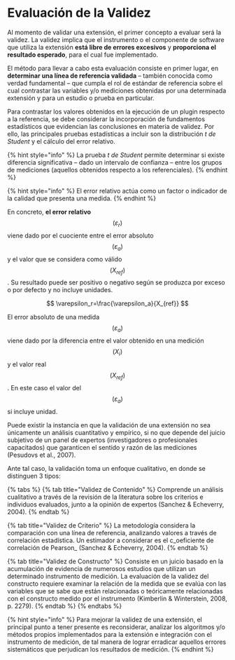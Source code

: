 # Evaluación de la Validez

Al momento de validar una extensión, el primer concepto a evaluar será la validez. La validez implica que el instrumento o el componente de software que utiliza la extensión **está libre de errores excesivos** y **proporciona el resultado esperado**, para el cual fue implementado.

El método para llevar a cabo esta evaluación consiste en primer lugar, en **determinar una línea de referencia validada** – también conocida como verdad fundamental – que cumpla el rol de estándar de referencia sobre el cual contrastar las variables y/o mediciones obtenidas por una determinada extensión y para un estudio o prueba en particular.

Para contrastar los valores obtenidos en la ejecución de un plugin respecto a la referencia, se debe considerar la incorporación de fundamentos estadísticos que evidencian las conclusiones en materia de validez. Por ello, las principales pruebas estadísticas a incluir son la distribución _t de Student_ y el cálculo del error relativo.

{% hint style="info" %}
La prueba _t de Student_ permite determinar si existe diferencia significativa – dado un intervalo de confianza – entre los grupos de mediciones (aquellos obtenidos respecto a los referenciales).
{% endhint %}

{% hint style="info" %}
El error relativo actúa como un factor o indicador de la calidad que presenta una medida.
{% endhint %}

En concreto, **el error relativo** $$(\varepsilon_r)$$ viene dado por el cuociente entre el error absoluto $$(\varepsilon_a)$$ y el valor que se considera como válido $$(X_{ref})$$. Su resultado puede ser positivo o negativo según se produzca por exceso o por defecto y no incluye unidades.

$$
\varepsilon_r=\frac{\varepsilon_a}{X_{ref}}
$$

El error absoluto de una medida $$(\varepsilon_a)$$ viene dado por la diferencia entre el valor obtenido en una medición $$(X_i)$$ y el valor real $$(X_{ref})$$. En este caso el valor del $$(\varepsilon_a)$$ si incluye unidad.



Puede existir la instancia en que la validación de una extensión no sea únicamente un análisis cuantitativo y empírico, si no que depende del juicio subjetivo de un panel de expertos (investigadores o profesionales capacitados) que garanticen el sentido y razón de las mediciones (Pesudovs et al., 2007).&#x20;

Ante tal caso, la validación toma un enfoque cualitativo, en donde se distinguen 3 tipos:

{% tabs %}
{% tab title="Validez de Contenido" %}
Comprende un análisis cualitativo a través de la revisión de la literatura sobre los criterios e individuos evaluados, junto a la opinión de expertos (Sanchez & Echeverry, 2004).
{% endtab %}

{% tab title="Validez de Criterio" %}
La metodología considera la comparación con una línea de referencia, analizando valores a través de correlación estadística. Un estimador a considerar es el c_oeficiente de correlación de Pearson_ (Sanchez & Echeverry, 2004).
{% endtab %}

{% tab title="Validez de Constructo" %}
Consiste en un juicio basado en la acumulación de evidencia de numerosos estudios que utilizan un determinado instrumento de medición. La evaluación de la validez del constructo requiere examinar la relación de la medida que se evalúa con las variables que se sabe que están relacionadas o teóricamente relacionadas con el constructo medido por el instrumento (Kimberlin & Winterstein, 2008, p. 2279).
{% endtab %}
{% endtabs %}

{% hint style="info" %}
Para mejorar la validez de una extensión, el principal punto a tener presente es reconsiderar, analizar los algoritmos y/o métodos propios implementados para la extensión e integración con el instrumento de medición, de tal manera de lograr erradicar aquellos errores sistemáticos que perjudican los resultados de medición.
{% endhint %}
